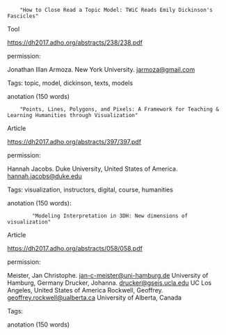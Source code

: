 		"How to Close Read a Topic Model: TWiC Reads Emily Dickinson's Fascicles"

Tool

https://dh2017.adho.org/abstracts/238/238.pdf

permission:

Jonathan Illan Armoza. New York University. jarmoza@gmail.com

Tags: topic, model, dickinson, texts, models

anotation (150 words)

	
		"Points, Lines, Polygons, and Pixels: A Framework for Teaching & Learning Humanities through Visualization"
 
Article

https://dh2017.adho.org/abstracts/397/397.pdf

permission:

Hannah Jacobs. Duke University, United States of America. hannah.jacobs@duke.edu

Tags: visualization, instructors, digital, course, humanities

anotation (150 words):
				
			
			"Modeling Interpretation in 3DH: New dimensions of visualization"

Article

https://dh2017.adho.org/abstracts/058/058.pdf

permission:

Meister, Jan Christophe. jan-c-meister@uni-hamburg.de University of Hamburg, Germany
Drucker, Johanna. drucker@gseis.ucla.edu UC Los Angeles, United States of America
Rockwell, Geoffrey. geoffrey.rockwell@ualberta.ca University of Alberta, Canada

Tags: 

anotation (150 words)
      
      
      
			
